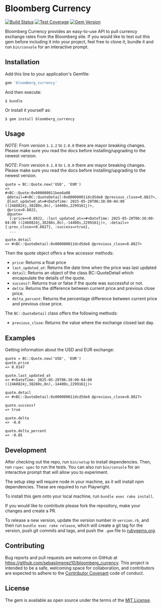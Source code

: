# Bloomberg Currency

[![Build Status](https://github.com/sebasjimenez10/bloomberg_currency/actions/workflows/ci.yml/badge.svg)](https://github.com/sebasjimenez10/bloomberg_currency/actions/workflows/ci.yml)
[![Test Coverage](https://codeclimate.com/github/sebasjimenez10/bloomberg_currency/badges/coverage.svg)](https://codeclimate.com/github/sebasjimenez10/bloomberg_currency/coverage)
[![Gem Version](https://badge.fury.io/rb/bloomberg_currency.svg)](https://badge.fury.io/rb/bloomberg_currency)

Bloomberg Currency provides an easy-to-use API to pull currency exchange rates from the Bloomberg site. If you would like to test out this gem before including it into your project, feel free to clone it, bundle it and run `bin/console` for an interactive prompt.

## Installation

Add this line to your application's Gemfile:

```ruby
gem 'bloomberg_currency'
```

And then execute:

    $ bundle

Or install it yourself as:

    $ gem install bloomberg_currency

## Usage

_NOTE_: From version `1.1.2` to `2.0.0` there are mayor breaking changes. Please make sure you read the docs before installing/upgrading to the newest version.

_NOTE_: From version `0.1.0` to `1.0.0` there are mayor breaking changes. Please make sure you read the docs before installing/upgrading to the newest version.

```
quote = BC::Quote.new('USD', 'EUR')
=>
#<BC::Quote:0x000000011bee6a08
 @detail=#<BC::QuoteDetail:0x000000011dcd5de8 @previous_close=0.8827>,
 @last_updated_at=#<DateTime: 2025-05-28T06:38:00-04:00 ((2460824j,38280s,0n),-14400s,2299161j)>,
 @price=0.8822,
 @quote=
  {:price=>0.8822, :last_updated_at=>#<DateTime: 2025-05-28T06:38:00-04:00 ((2460824j,38280s,0n),-14400s,2299161j)>, :detail=>{:prev_close=>0.8827}, :success=>true},
  ...

quote.detail
=> #<BC::QuoteDetail:0x000000011dcd5de8 @previous_close=0.8827>
```

Then the quote object offers a few accessor methods:

- `price`: Returns a float price
- `last_updated_at`: Returns the date time when the price was last updated
- `detail`: Returns an object of the class BC::QuoteDetail which encapsulate the details of the quote.
- `success?`: Returns true or false if the quote was successful or not.
- `delta`: Returns the difference between current price and previous close price.
- `delta_percent`: Returns the percentage difference between current price and previous close price.

The `BC::QuoteDetail` class offers the following methods:

- `previous_close`: Returns the value where the exchange closed last day.

## Examples

Getting information about the USD and EUR exchange:

```
quote = BC::Quote.new('USD', 'EUR')
quote.price
=> 0.8147

quote.last_updated_at
=> #<DateTime: 2025-05-28T06:38:00-04:00 ((2460824j,38280s,0n),-14400s,2299161j)>

quote.detail
=> #<BC::QuoteDetail:0x000000011dcd5de8 @previous_close=0.8827>

quote.success?
=> true

quote.delta
=> -0.0

quote.delta_percent
=> -0.05
```

## Development

After checking out the repo, run `bin/setup` to install dependencies. Then, run `rspec spec` to run the tests. You can also run `bin/console` for an interactive prompt that will allow you to experiment.

The setup step will require node in your machine, as it will install npm dependencies. These are required to run Playwright.

To install this gem onto your local machine, run `bundle exec rake install`.

If you would like to contribute please fork the repository, make your changes and create a PR.

To release a new version, update the version number in `version.rb`, and then run `bundle exec rake release`, which will create a git tag for the version, push git commits and tags, and push the `.gem` file to [rubygems.org](https://rubygems.org).

## Contributing

Bug reports and pull requests are welcome on GitHub at https://github.com/sebasjimenez10/bloomberg_currency. This project is intended to be a safe, welcoming space for collaboration, and contributors are expected to adhere to the [Contributor Covenant](http://contributor-covenant.org) code of conduct.

## License

The gem is available as open source under the terms of the [MIT License](http://opensource.org/licenses/MIT).
